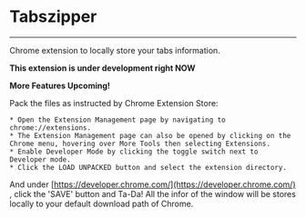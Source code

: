 # Tabszipper
------
Chrome extension to locally store your tabs information.

**This extension is under development right NOW**

**More Features Upcoming!**

Pack the files as instructed by Chrome Extension Store:

```
* Open the Extension Management page by navigating to chrome://extensions.
* The Extension Management page can also be opened by clicking on the Chrome menu, hovering over More Tools then selecting Extensions.
* Enable Developer Mode by clicking the toggle switch next to Developer mode.
* Click the LOAD UNPACKED button and select the extension directory.
```

And under [https://developer.chrome.com/](https://developer.chrome.com/) , click the 'SAVE' button and Ta-Da! All the infor of the window will be stores locally to your default download path of Chrome.
